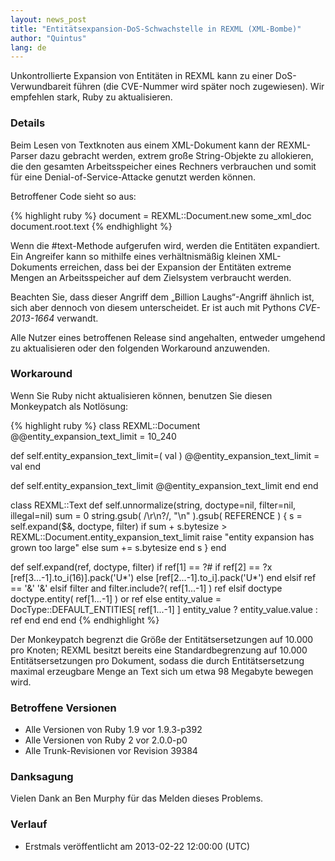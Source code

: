 ```yaml
---
layout: news_post
title: "Entitätsexpansion-DoS-Schwachstelle in REXML (XML-Bombe)"
author: "Quintus"
lang: de
---
```


Unkontrollierte Expansion von Entitäten in REXML kann zu einer
DoS-Verwundbareit führen (die CVE-Nummer wird später noch zugewiesen).
Wir empfehlen stark, Ruby zu aktualisieren.

### Details

Beim Lesen von Textknoten aus einem XML-Dokument kann der REXML-Parser
dazu gebracht werden, extrem große String-Objekte zu allokieren, die den
gesamten Arbeitsspeicher eines Rechners verbrauchen und somit für eine
Denial-of-Service-Attacke genutzt werden können.

Betroffener Code sieht so aus:

{% highlight ruby %}
document = REXML::Document.new some_xml_doc
document.root.text
{% endhighlight %}

Wenn die #text-Methode aufgerufen wird, werden die Entitäten expandiert.
Ein Angreifer kann so mithilfe eines verhältnismäßig kleinen
XML-Dokuments erreichen, dass bei der Expansion der Entitäten extreme
Mengen an Arbeitsspeicher auf dem Zielsystem verbraucht werden.

Beachten Sie, dass dieser Angriff dem „Billion Laughs“-Angriff ähnlich
ist, sich aber dennoch von diesem unterscheidet. Er ist auch mit Pythons
*CVE-2013-1664* verwandt.

Alle Nutzer eines betroffenen Release sind angehalten, entweder umgehend
zu aktualisieren oder den folgenden Workaround anzuwenden.

### Workaround

Wenn Sie Ruby nicht aktualisieren können, benutzen Sie diesen
Monkeypatch als Notlösung:

{% highlight ruby %}
class REXML::Document
  @@entity_expansion_text_limit = 10_240

  def self.entity_expansion_text_limit=( val )
    @@entity_expansion_text_limit = val
  end

  def self.entity_expansion_text_limit
    @@entity_expansion_text_limit
  end
end

class REXML::Text
  def self.unnormalize(string, doctype=nil, filter=nil, illegal=nil)
    sum = 0
    string.gsub( /\r\n?/, "\n" ).gsub( REFERENCE ) {
      s = self.expand($&, doctype, filter)
      if sum + s.bytesize > REXML::Document.entity_expansion_text_limit
        raise "entity expansion has grown too large"
      else
        sum += s.bytesize
      end
      s
    }
  end

  def self.expand(ref, doctype, filter)
    if ref[1] == ?#
      if ref[2] == ?x
        [ref[3...-1].to_i(16)].pack('U*')
      else
        [ref[2...-1].to_i].pack('U*')
      end
    elsif ref == '&amp;'
      '&'
    elsif filter and filter.include?( ref[1...-1] )
      ref
    elsif doctype
      doctype.entity( ref[1...-1] ) or ref
    else
      entity_value = DocType::DEFAULT_ENTITIES[ ref[1...-1] ]
      entity_value ? entity_value.value : ref
    end
  end
end
{% endhighlight %}

Der Monkeypatch begrenzt die Größe der Entitätsersetzungen auf 10.000
pro Knoten; REXML besitzt bereits eine Standardbegrenzung auf 10.000
Entitätsersetzungen pro Dokument, sodass die durch Entitätsersetzung
maximal erzeugbare Menge an Text sich um etwa 98 Megabyte bewegen wird.

### Betroffene Versionen

* Alle Versionen von Ruby 1.9 vor 1.9.3-p392
* Alle Versionen von Ruby 2 vor 2.0.0-p0
* Alle Trunk-Revisionen vor Revision 39384

### Danksagung

Vielen Dank an Ben Murphy für das Melden dieses Problems.

### Verlauf

* Erstmals veröffentlicht am 2013-02-22 12:00:00 (UTC)

